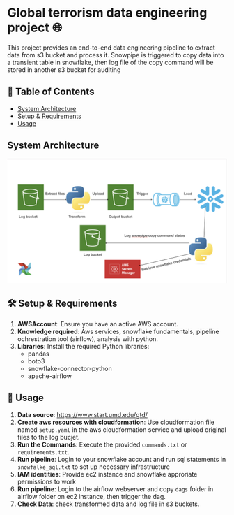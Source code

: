 # Global terrorism data engineering project 🌐
This project provides an end-to-end data engineering pipeline to extract data from s3 bucket and process it. Snowpipe is triggered to copy data into a transient table in snowflake, then log file of the copy command will be stored in another s3 bucket for auditing

## 📝 Table of Contents
- [System Architecture](#system-architecture)
- [Setup & Requirements](#-setup--requirements)
- [Usage](#-usage)

## System Architecture
![System Architecture](assets/pipeline.png)

## 🛠 Setup & Requirements
1. **AWSAccount**: Ensure you have an active AWS account.
2. **Knowledge required**: Aws services, snowflake fundamentals, pipeline ochrestration tool (airflow), analysis with python.
3. **Libraries**: Install the required Python libraries:
   - pandas
   - boto3
   - snowflake-connector-python
   - apache-airflow

## 🚀 Usage
1. **Data source**: https://www.start.umd.edu/gtd/
2. **Create aws resources with cloudformation**: Use cloudformation file named `setup.yaml` in the aws cloudformation service and upload original files to the log bucjet.
3. **Run the Commands**: Execute the provided `commands.txt` or `requirements.txt`.
4. **Run pipeline**: Login to your snowflake account and run sql statements in `snowfalke_sql.txt` to set up necessary infrastructure
5. **IAM identities**: Provide ec2 instance and snowflake approriate permissions to work
6. **Run pipeline**: Login to the airflow webserver and copy `dags` folder in airflow folder on ec2 instance, then trigger the dag.
7. **Check Data**: check transformed data and log file in s3 buckets.




